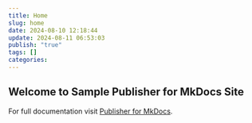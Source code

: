 ```yaml
---
title: Home
slug: home
date: 2024-08-10 12:18:44
update: 2024-08-11 06:53:03
publish: "true"
tags: []
categories: 
---
```

## Welcome to Sample Publisher for MkDocs Site

For full documentation visit [Publisher for MkDocs](https://mkdocs-publisher.github.io/).
